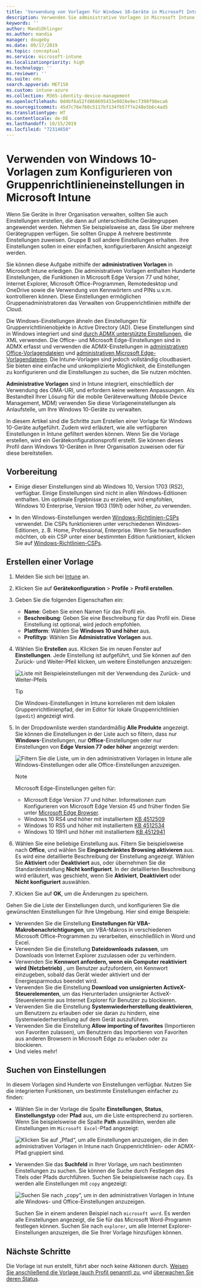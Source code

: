 ```yaml
---
title: 'Verwendung von Vorlagen für Windows 10-Geräte in Microsoft Intune: Azure | Microsoft-Dokumentation'
description: Verwenden Sie administrative Vorlagen in Microsoft Intune, um eine Vielzahl von Einstellungen für Windows 10-Geräte zu erstellen. Verwenden Sie diese Einstellungen in einem Gerätekonfigurationsprofil, um Office-Programme und Microsoft Edge zu konfigurieren, Funktionen in Internet Explorer zu sichern, den Zugriff auf OneDrive zu kontrollieren, Remotedesktopfunktionen zu verwenden, AutoPlay zu aktivieren, Energieverwaltungseinstellungen festzulegen, HTTP-Druck und unterschiedliche Anmeldeoptionen zu verwenden und die Größe des Ereignisprotokolls festzulegen.
keywords: ''
author: MandiOhlinger
ms.author: mandia
manager: dougeby
ms.date: 09/17/2019
ms.topic: conceptual
ms.service: microsoft-intune
ms.localizationpriority: high
ms.technology: ''
ms.reviewer: ''
ms.suite: ems
search.appverid: MET150
ms.custom: intune-azure
ms.collection: M365-identity-device-management
ms.openlocfilehash: 0d4bf6a52fd860695433e0020e9ec7390f98eca6
ms.sourcegitcommit: 45d7c76e760c5117bf134fb57f7e248e5b6c4ad5
ms.translationtype: HT
ms.contentlocale: de-DE
ms.lasthandoff: 10/15/2019
ms.locfileid: "72314650"
---
```

# <a name="use-windows-10-templates-to-configure-group-policy-settings-in-microsoft-intune"></a>Verwenden von Windows 10-Vorlagen zum Konfigurieren von Gruppenrichtlinieneinstellungen in Microsoft Intune

Wenn Sie Geräte in Ihrer Organisation verwalten, sollten Sie auch Einstellungen erstellen, die dann auf unterschiedliche Gerätegruppen angewendet werden. Nehmen Sie beispielsweise an, dass Sie über mehrere Gerätegruppen verfügen. Sie sollten Gruppe A mehrere bestimmte Einstellungen zuweisen. Gruppe B soll andere Einstellungen erhalten. Ihre Einstellungen sollen in einer einfachen, konfigurierbaren Ansicht angezeigt werden.

Sie können diese Aufgabe mithilfe der **administrativen Vorlagen** in Microsoft Intune erledigen. Die administrativen Vorlagen enthalten Hunderte Einstellungen, die Funktionen in Microsoft Edge Version 77 und höher, Internet Explorer, Microsoft Office-Programmen, Remotedesktop und OneDrive sowie die Verwendung von Kennwörtern und PINs u.v.m. kontrollieren können. Diese Einstellungen ermöglichen Gruppenadministratoren das Verwalten von Gruppenrichtlinien mithilfe der Cloud.

Die Windows-Einstellungen ähneln den Einstellungen für Gruppenrichtlinienobjekte in Active Directory (AD). Diese Einstellungen sind in Windows integriert und sind [durch ADMX unterstützte Einstellungen](https://docs.microsoft.com/windows/client-management/mdm/understanding-admx-backed-policies), die XML verwenden. Die Office- und Microsoft Edge-Einstellungen sind in ADMX erfasst und verwenden die ADMX-Einstellungen in [administrativen Office-Vorlagendateien](https://www.microsoft.com/download/details.aspx?id=49030) und [administrativen Microsoft Edge-Vorlagendateien](https://www.microsoftedgeinsider.com/enterprise). Die Intune-Vorlagen sind jedoch vollständig cloudbasiert. Sie bieten eine einfache und unkomplizierte Möglichkeit, die Einstellungen zu konfigurieren und die Einstellungen zu suchen, die Sie nutzen möchten.

**Administrative Vorlagen** sind in Intune integriert, einschließlich der Verwendung des OMA-URI, und erfordern keine weiteren Anpassungen. Als Bestandteil Ihrer Lösung für die mobile Geräteverwaltung (Mobile Device Management, MDM) verwenden Sie diese Vorlageneinstellungen als Anlaufstelle, um Ihre Windows 10-Geräte zu verwalten.

In diesem Artikel sind die Schritte zum Erstellen einer Vorlage für Windows 10-Geräte aufgeführt. Zudem wird erläutert, wie alle verfügbaren Einstellungen in Intune gefiltert werden können. Wenn Sie die Vorlage erstellen, wird ein Gerätekonfigurationsprofil erstellt. Sie können dieses Profil dann Windows 10-Geräten in Ihrer Organisation zuweisen oder für diese bereitstellen.

## <a name="before-you-begin"></a>Vorbereitung

- Einige dieser Einstellungen sind ab Windows 10, Version 1703 (RS2), verfügbar. Einige Einstellungen sind nicht in allen Windows-Editionen enthalten. Um optimale Ergebnisse zu erzielen, wird empfohlen, Windows 10 Enterprise, Version 1903 (19h1) oder höher, zu verwenden.

- In den Windows-Einstellungen werden [Windows-Richtlinien-CSPs](https://docs.microsoft.com/windows/client-management/mdm/policy-configuration-service-provider#policies-supported-by-group-policy-and-admx-backed-policies) verwendet. Die CSPs funktionieren unter verschiedenen Windows-Editionen, z. B. Home, Professional, Enterprise. Wenn Sie herausfinden möchten, ob ein CSP unter einer bestimmten Edition funktioniert, klicken Sie auf [Windows-Richtlinien-CSPs](https://docs.microsoft.com/windows/client-management/mdm/policy-configuration-service-provider#policies-supported-by-group-policy-and-admx-backed-policies).

## <a name="create-a-template"></a>Erstellen einer Vorlage

1. Melden Sie sich bei [Intune](https://go.microsoft.com/fwlink/?linkid=2090973) an.
2. Klicken Sie auf **Gerätekonfiguration** > **Profile** > **Profil erstellen**.
3. Geben Sie die folgenden Eigenschaften ein:

    - **Name**: Geben Sie einen Namen für das Profil ein.
    - **Beschreibung**: Geben Sie eine Beschreibung für das Profil ein. Diese Einstellung ist optional, wird jedoch empfohlen.
    - **Plattform**: Wählen Sie **Windows 10 und höher** aus.
    - **Profiltyp**: Wählen Sie **Administrative Vorlagen** aus.

4. Wählen Sie **Erstellen** aus. Klicken Sie im neuen Fenster auf **Einstellungen**. Jede Einstellung ist aufgeführt, und Sie können auf den Zurück- und Weiter-Pfeil klicken, um weitere Einstellungen anzuzeigen:

    ![Liste mit Beispieleinstellungen mit der Verwendung des Zurück- und Weiter-Pfeils](./media/administrative-templates-windows/administrative-templates-sample-settings-list.png)

    > [!TIP]
    > Die Windows-Einstellungen in Intune korrelieren mit dem lokalen Gruppenrichtlinienpfad, der im Editor für lokale Gruppenrichtlinien (`gpedit`) angezeigt wird.

5. In der Dropdownliste werden standardmäßig **Alle Produkte** angezeigt. Sie können die Einstellungen in der Liste auch so filtern, dass nur **Windows**-Einstellungen, nur **Office**-Einstellungen oder nur Einstellungen von **Edge Version 77 oder höher** angezeigt werden:

    ![Filtern Sie die Liste, um in den administrativen Vorlagen in Intune alle Windows-Einstellungen oder alle Office-Einstellungen anzuzeigen.](./media/administrative-templates-windows/administrative-templates-choose-windows-office-all-products.png)

    > [!NOTE]
    > Microsoft Edge-Einstellungen gelten für:
    >
    > - Microsoft Edge Version 77 und höher. Informationen zum Konfigurieren von Microsoft Edge Version 45 und früher finden Sie unter [Microsoft Edge Browser](device-restrictions-windows-10.md#microsoft-edge-browser).
    > - Windows 10 RS4 und höher mit installiertem [KB 4512509](https://support.microsoft.com/kb/4512509)
    > - Windows 10 RS5 und höher mit installiertem [KB 4512534](https://support.microsoft.com/kb/4512534)
    > - Windows 10 19H1 und höher mit installiertem [KB 4512941](https://support.microsoft.com/kb/4512941)

6. Wählen Sie eine beliebige Einstellung aus. Filtern Sie beispielsweise nach **Office**, und wählen Sie **Eingeschränktes Browsing aktivieren** aus. Es wird eine detaillierte Beschreibung der Einstellung angezeigt. Wählen Sie **Aktiviert** oder **Deaktiviert** aus, oder übernehmen Sie die Standardeinstellung **Nicht konfiguriert**. In der detaillierten Beschreibung wird erläutert, was geschieht, wenn Sie **Aktiviert**, **Deaktiviert** oder **Nicht konfiguriert** auswählen.
7. Klicken Sie auf **OK**, um die Änderungen zu speichern.

Gehen Sie die Liste der Einstellungen durch, und konfigurieren Sie die gewünschten Einstellungen für Ihre Umgebung. Hier sind einige Beispiele:

- Verwenden Sie die Einstellung **Einstellungen für VBA-Makrobenachrichtigungen**, um VBA-Makros in verschiedenen Microsoft Office-Programmen zu verarbeiten, einschließlich in Word und Excel.
- Verwenden Sie die Einstellung **Dateidownloads zulassen**, um Downloads von Internet Explorer zuzulassen oder zu verhindern.
- Verwenden Sie **Kennwort anfordern, wenn ein Computer reaktiviert wird (Netzbetrieb)** , um Benutzer aufzufordern, ein Kennwort einzugeben, sobald das Gerät wieder aktiviert und der Energiesparmodus beendet wird.
- Verwenden Sie die Einstellung **Download von unsignierten ActiveX-Steuerelementen**, um das Herunterladen unsignierter ActiveX-Steuerelemente aus Internet Explorer für Benutzer zu blockieren.
- Verwenden Sie die Einstellung **Systemwiederherstellung deaktivieren**, um Benutzern zu erlauben oder sie daran zu hindern, eine Systemwiederherstellung auf dem Gerät auszuführen.
- Verwenden Sie die Einstellung **Allow importing of favorites** (Importieren von Favoriten zulassen), um Benutzern das Importieren von Favoriten aus anderen Browsern in Microsoft Edge zu erlauben oder zu blockieren.
- Und vieles mehr!

## <a name="find-some-settings"></a>Suchen von Einstellungen

In diesem Vorlagen sind Hunderte von Einstellungen verfügbar. Nutzen Sie die integrierten Funktionen, um bestimmte Einstellungen einfacher zu finden:

- Wählen Sie in der Vorlage die Spalte **Einstellungen**, **Status**, **Einstellungstyp** oder **Pfad** aus, um die Liste entsprechend zu sortieren. Wenn Sie beispielsweise die Spalte **Path** auswählen, werden alle Einstellungen im `Microsoft Excel`-Pfad angezeigt:

  ![Klicken Sie auf „Pfad“, um alle Einstellungen anzuzeigen, die in den administrativen Vorlagen in Intune nach Gruppenrichtlinien- oder ADMX-Pfad gruppiert sind.](./media/administrative-templates-windows/path-filter-shows-excel-options.png)

- Verwenden Sie das **Suchfeld** in Ihrer Vorlage, um nach bestimmten Einstellungen zu suchen. Sie können die Suche durch Festlegen des Titels oder Pfads durchführen. Suchen Sie beispielsweise nach `copy`. Es werden alle Einstellungen mit `copy` angezeigt:

  ![Suchen Sie nach „copy“, um in den administrativen Vorlagen in Intune alle Windows- und Office-Einstellungen anzuzeigen.](./media/administrative-templates-windows/search-copy-settings.png) 

  Suchen Sie in einem anderen Beispiel nach `microsoft word`. Es werden alle Einstellungen angezeigt, die Sie für das Microsoft Word-Programm festlegen können. Suchen Sie nach `explorer`, um alle Internet Explorer-Einstellungen anzuzeigen, die Sie Ihrer Vorlage hinzufügen können.

## <a name="next-steps"></a>Nächste Schritte

Die Vorlage ist nun erstellt, führt aber noch keine Aktionen durch. [Weisen Sie anschließend die Vorlage (auch Profil genannt) zu](device-profile-assign.md), und [überwachen Sie deren Status](device-profile-monitor.md).
